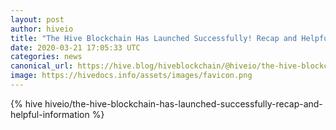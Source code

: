 ```yaml
---
layout: post
author: hiveio
title: "The Hive Blockchain Has Launched Successfully! Recap and Helpful Information"
date: 2020-03-21 17:05:33 UTC
categories: news
canonical_url: https://hive.blog/hiveblockchain/@hiveio/the-hive-blockchain-has-launched-successfully-recap-and-helpful-information
image: https://hivedocs.info/assets/images/favicon.png
---
```

{% hive hiveio/the-hive-blockchain-has-launched-successfully-recap-and-helpful-information %}

